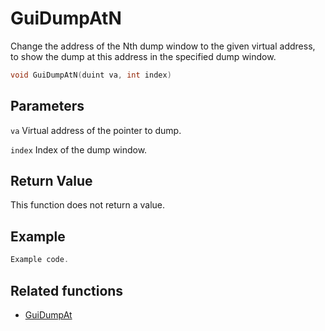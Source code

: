 # GuiDumpAtN

Change the address of the Nth dump window to the given virtual address, to show the dump at this address in the specified dump window.

```c++
void GuiDumpAtN(duint va, int index)
```

## Parameters

`va` Virtual address of the pointer to dump.

`index` Index of the dump window.

## Return Value

This function does not return a value.

## Example

```c++
Example code.
```

## Related functions

- [GuiDumpAt](./GuiDumpAt.md)
